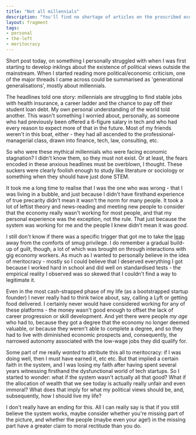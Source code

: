 ```yaml
---
title: "Not all millennials"
description: "You'll find no shortage of articles on the proscribed economic prospects of millennials. It may be true for the majority, but if you're in the minority, it's confusing."
layout: fragment
tags:
- personal
- the-left
- meritocracy
---
```


Short post today, on something I personally struggled with when I was first starting to develop inklings about the existence of political views outside the mainstream. When I started reading more political/economic criticism, one of the major threads I came across could be summarised as 'generational generalisations', mostly about millennials.

The headlines told one story: millennials are struggling to find stable jobs with health insurance, a career ladder and the chance to pay off their student loan debt. My own personal understanding of the world told another. This wasn't something I worried about, personally, as someone who had previously been offered a 6-figure salary in tech and who had every reason to expect more of that in the future. Most of my friends weren't in this boat, either - they had all ascended to the professional-managerial class, drawn into finance, tech, law, consulting, etc.

So who were these mythical millennials who were facing economic stagnation? I didn't know them, so they must not exist. Or at least, the fears encoded in these anxious headlines must be overblown, I thought. These suckers were clearly foolish enough to study like literature or sociology or something when they should have just done STEM.

It took me a long time to realise that I was the one who was wrong - that I was living in a bubble, and just because I didn't have firsthand experience of true precarity didn't mean it wasn't the norm for many people. It took a lot of leftist theory and news-reading and meeting new people to consider that the economy really wasn't working for most people, and that my personal experience was the exception, not the rule. That just because the system was working for me and the people I knew didn't mean it was _good_.

I still don't know if there was a specific trigger that got me to take the [leap](/posts/fragments-36) away from the comforts of smug privilege. I do remember a gradual build-up of guilt, though, a lot of which was brought on through interactions with gig economy workers. As much as I wanted to personally believe in the idea of meritocracy - mostly so I could believe that I deserved everything I got because I worked hard in school and did well on standardised tests - the empirical reality I observed was so skewed that I couldn't find a way to legitimate it.

Even in the most cash-strapped phase of my life (as a bootstrapped startup founder) I never really had to think twice about, say, calling a Lyft or getting food delivered. I certainly never would have considered working for any of these platforms - the money wasn't good enough to offset the lack of career progression or skill development. And yet there were people _my age_ who had to, because they got a degree that the economy no longer deemed valuable, or because they weren't able to complete a degree, and so they had to live with diminished economic prospects and, consequently, the narrowed autonomy associated with the low-wage jobs they did qualify for.

Some part of me really _wanted_ to attribute this all to meritocracy: if I was doing well, then I must have earned it, etc etc. But that implied a certain faith in the system, and I was losing my faith after having spent several years witnessing firsthand the dysfunctional world of tech startups. So I started to wonder: what if the system wasn't actually all that good? What if the allocation of wealth that we see today is actually really unfair and even immoral? What does that imply for what my political views should be, and, subsequently, how I should live my life?

I don't really have an ending for this. All I can really say is that if you still believe the system works, maybe consider whether you're missing part of the picture, and whether the people (maybe even your age!) in the missing part have a greater claim to moral rectitude than you do.
